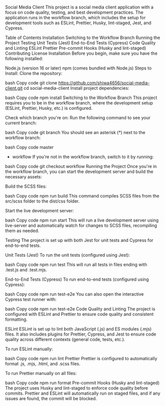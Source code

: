Social Media Client
This project is a social media client application with a focus on code quality, testing, and best development practices. The application runs in the workflow branch, which includes the setup for development tools such as ESLint, Prettier, Husky, lint-staged, Jest, and Cypress.

Table of Contents
Installation
Switching to the Workflow Branch
Running the Project
Testing
Unit Tests (Jest)
End-to-End Tests (Cypress)
Code Quality and Linting
ESLint
Prettier
Pre-commit Hooks (Husky and lint-staged)
Contributing
License
Installation
Before you begin, make sure you have the following installed:

Node.js (version 16 or later)
npm (comes bundled with Node.js)
Steps to Install:
Clone the repository:

bash
Copy code
git clone https://github.com/shiwa4656/social-media-client.git
cd social-media-client
Install project dependencies:

bash
Copy code
npm install
Switching to the Workflow Branch
This project requires you to be in the workflow branch, where the development setup (ESLint, Prettier, Husky, etc.) is configured.

Check which branch you're on: Run the following command to see your current branch:

bash
Copy code
git branch
You should see an asterisk (*) next to the workflow branch:

bash
Copy code
  master
* workflow
If you're not in the workflow branch, switch to it by running:

bash
Copy code
git checkout workflow
Running the Project
Once you're in the workflow branch, you can start the development server and build the necessary assets:

Build the SCSS files:

bash
Copy code
npm run build
This command compiles SCSS files from the src/scss folder to the dist/css folder.

Start the live development server:

bash
Copy code
npm run start
This will run a live development server using live-server and automatically watch for changes to SCSS files, recompiling them as needed.

Testing
The project is set up with both Jest for unit tests and Cypress for end-to-end tests.

Unit Tests (Jest)
To run the unit tests (configured using Jest):

bash
Copy code
npm run test
This will run all tests in files ending with .test.js and .test.mjs.

End-to-End Tests (Cypress)
To run end-to-end tests (configured using Cypress):

bash
Copy code
npm run test-e2e
You can also open the interactive Cypress test runner with:

bash
Copy code
npm run test-e2e
Code Quality and Linting
The project is configured with ESLint and Prettier to ensure code quality and consistent formatting.

ESLint
ESLint is set up to lint both JavaScript (.js) and ES modules (.mjs) files. It also includes plugins for Prettier, Cypress, and Jest to ensure code quality across different contexts (general code, tests, etc.).

To run ESLint manually:

bash
Copy code
npm run lint
Prettier
Prettier is configured to automatically format .js, .mjs, .html, and .scss files.

To run Prettier manually on all files:

bash
Copy code
npm run format
Pre-commit Hooks (Husky and lint-staged)
The project uses Husky and lint-staged to enforce code quality before commits. Prettier and ESLint will automatically run on staged files, and if any issues are found, the commit will be blocked.

